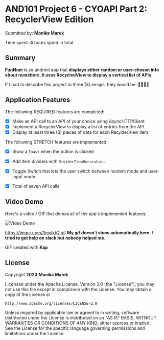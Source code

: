 # AND101 Project 6 - CYOAPI Part 2: RecyclerView Edition

Submitted by: **Monika Marek**

Time spent: **4** hours spent in total

## Summary

**FunNum** is an android app that **displays either random or user-chosen info about numebers. It uses RecycledView to display a vertical list of APIs.**

If I had to describe this project in three (3) emojis, they would be: 🦚📲🤙🏻

## Application Features

<!-- (This is a comment) Please be sure to change the [ ] to [x] for any features you completed.  If a feature is not checked [x], you might miss the points for that item! -->

The following REQUIRED features are completed:

- [x] Make an API call to an API of your choice using AsyncHTTPClient
- [x] Implement a RecyclerView to display a list of entries from the API
- [x] Display at least three (3) pieces of data for each RecyclerView item

The following STRETCH features are implemented:

- [x] Show a `Toast`  when the button is clicked
- [x] Add item dividers with `DividerItemDecoration`


- [x] Toggle Switch that lets the user switch between random mode and user-input mode
- [x] Total of seven API calls

## Video Demo

Here's a video / GIF that demos all of the app's implemented features:

<img src='https://imgur.com/3myIxtQ.gif' title='Video Demo' width='' alt='Video Demo' />


https://imgur.com/3myIxtQ.gif 
**My gif doesn't show automatically here. I tried to get help on slack but nobody helped me.**

GIF created with **Kap**


## License

Copyright **2023** **Monika Marek**

Licensed under the Apache License, Version 2.0 (the "License");
you may not use this file except in compliance with the License.
You may obtain a copy of the License at

    http://www.apache.org/licenses/LICENSE-2.0

Unless required by applicable law or agreed to in writing, software
distributed under the License is distributed on an "AS IS" BASIS,
WITHOUT WARRANTIES OR CONDITIONS OF ANY KIND, either express or implied.
See the License for the specific language governing permissions and
limitations under the License.
